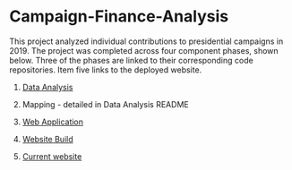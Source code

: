 # Campaign-Finance-Analysis

This project analyzed individual contributions to presidential campaigns in 2019. The project was completed across four component phases, shown below. Three of the phases are linked to their corresponding code repositories. Item five links to the deployed website.

1. [Data Analysis](https://github.com/jmg0/Campaign-Finance)

2. Mapping - detailed in Data Analysis README

3. [Web Application](https://github.com/jmg0/Campaign-Finance-Web-1)

4. [Website Build](https://github.com/jmg0/Campaign-Finance-Web-1/tree/gh-pages)

5. [Current website](https://jmg0.github.io/Campaign-Finance-Web-1/)
